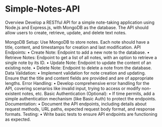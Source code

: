 # Simple-Notes-API
Overview Develop a RESTful API for a simple note-taking application using Node.js and Express.js, with MongoDB as the database. The API should allow users to create, retrieve, update, and delete text notes.

MongoDB Setup:
Use MongoDB to store notes. Each note should have a title, content, and timestamps for creation and
last modification.
API Endpoints:
• Create Note: Endpoint to add a new note to the database.
• Retrieve Notes: Endpoint to get a list of all notes, with an option to retrieve a single note by its
ID.
• Update Note: Endpoint to update the content of an existing note.
• Delete Note: Endpoint to delete a note from the database.
Data Validation:
• Implement validation for note creation and updating. Ensure that the title and content fields are
provided and are of appropriate lengths.
Error Handling:
• Develop comprehensive error handling for the API, covering scenarios like invalid input, trying to
access or modify non-existent notes, etc.
Basic Authentication (Optional):
• If time permits, add a simple authentication mechanism (like Basic Auth) to protect the
endpoints.
Documentation:
• Document the API endpoints, including details about request methods, URL paths, expected
request body format, and response formats.
Testing:
• Write basic tests to ensure API endpoints are functioning as expected.
